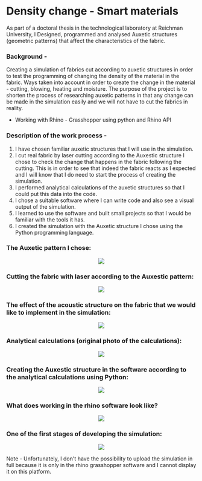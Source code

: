 # Density change - Smart materials
As part of a doctoral thesis in the technological laboratory at Reichman University, I Designed, programmed and analysed Auxetic structures (geometric patterns) 
that affect the characteristics of the fabric.

### Background -

Creating a simulation of fabrics cut according to auxetic structures in order to test the programming of changing the density of the material in the fabric.
Ways taken into account in order to create the change in the material - cutting, blowing, heating and moisture.
The purpose of the project is to shorten the process of researching auxetic patterns in that any change can be made in the simulation easily
and we will not have to cut the fabrics in reality.

- Working with Rhino - Grasshopper using python and Rhino API

### Description of the work process -

1. I have chosen familiar auxetic structures that I will use in the simulation.
2. I cut real fabric by laser cutting according to the Auxestic structure I chose to check the change that happens      in the fabric following the cutting.
   This is in order to see that indeed the fabric reacts as I expected and I will know that I do need to start the      process of creating the simulation.
3. I performed analytical calculations of the auxetic structures so that I could put this data into the code.
4. I chose a suitable software where I can write code and also see a visual output of the simulation.
5. I learned to use the software and built small projects so that I would be familiar with the tools it has.
6. I created the simulation with the Auxetic structure I chose using the Python programming language.


### The Auxetic pattern I chose:

<p align="center">
<img src="https://github.com/omriamidi/Tray_Robot/assets/111886837/61073b85-3848-49da-8432-406719237cb4">
</p>

### Cutting the fabric with laser according to the Auxestic pattern:

<p align="center">
<img src="https://github.com/omriamidi/Tray_Robot/assets/111886837/fc9613ec-5355-412d-a5bb-0141d7c56de7">
</p>

### The effect of the acoustic structure on the fabric that we would like to implement in the simulation:

<p align="center">
<img src="https://github.com/omriamidi/Tray_Robot/assets/111886837/0664af5b-43af-41f2-94c3-f6eb7f13ff12">
</p>

### Analytical calculations (original photo of the calculations):

<p align="center">
<img src="https://github.com/omriamidi/Tray_Robot/assets/111886837/99a31c91-de9b-4247-815b-46214e131216">
</p>

### Creating the Auxestic structure in the software according to the analytical calculations using Python:

<p align="center">
<img src="https://github.com/omriamidi/Tray_Robot/assets/111886837/bccf74c4-1bc5-42f2-9fdc-0a0bce68b16d">
</p>

### What does working in the rhino software look like?

<p align="center">
<img src="https://github.com/omriamidi/Tray_Robot/assets/111886837/4eea14e2-1d7d-4312-8903-e2b3d12828e9">
</p>

### One of the first stages of developing the simulation:

<p align="center">
<img src="https://github.com/omriamidi/Tray_Robot/assets/111886837/b9b65870-12e5-49c1-ad8e-01a46bf511c9">
</p>


Note - 
Unfortunately, I don't have the possibility to upload the simulation in full because it is only in the rhino grasshopper software and I cannot display it on this platform.
